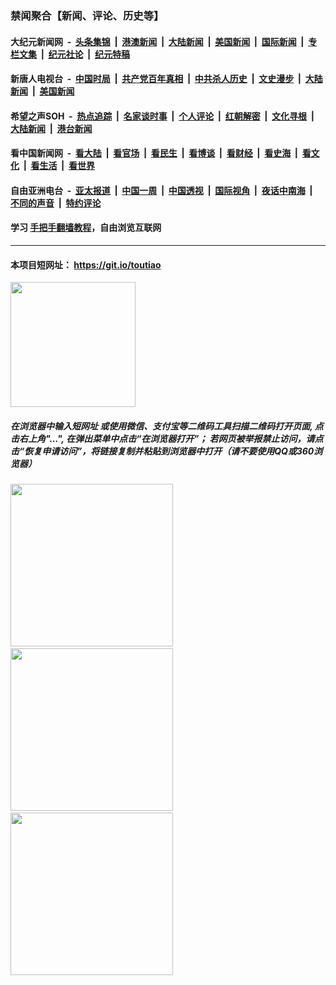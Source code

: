 ### 禁闻聚合【新闻、评论、历史等】

#### 大纪元新闻网 &nbsp;-&nbsp; [头条集锦](indexes/E头条集锦.md?t=02161955) &nbsp;|&nbsp; [港澳新闻](indexes/E港澳新闻.md?t=02161955)  &nbsp;|&nbsp; [大陆新闻](indexes/E大陆新闻.md?t=02161955) &nbsp;|&nbsp; [美国新闻](indexes/E美国新闻.md?t=02161955) &nbsp;|&nbsp; [国际新闻](indexes/E国际新闻.md?t=02161955) &nbsp;|&nbsp; [专栏文集](indexes/E专栏文集.md?t=02161955) &nbsp;|&nbsp; [纪元社论](indexes/E纪元社论.md?t=02161955) &nbsp;|&nbsp; [纪元特稿](indexes/E纪元特稿.md?t=02161955) 

#### 新唐人电视台 &nbsp;-&nbsp; [中国时局](indexes/N中国时局.md?t=02161955) &nbsp;|&nbsp; [共产党百年真相](indexes/N共产党百年真相.md?t=02161955) &nbsp;|&nbsp; [中共杀人历史](indexes/N中共杀人历史.md?t=02161955) &nbsp;|&nbsp; [文史漫步](indexes/N文史漫步.md?t=02161955) &nbsp;|&nbsp; [大陆新闻](indexes/N大陆新闻.md?t=02161955) &nbsp;|&nbsp; [美国新闻](indexes/N美国新闻.md?t=02161955)

#### 希望之声SOH &nbsp;-&nbsp; [热点追踪](indexes/H热点追踪.md?t=02161955) &nbsp;|&nbsp; [名家谈时事](indexes/H名家谈时事.md?t=02161955) &nbsp;|&nbsp; [个人评论](indexes/H个人评论.md?t=02161955)  &nbsp;|&nbsp; [红朝解密](indexes/H红朝解密.md?t=02161955) &nbsp;|&nbsp; [文化寻根](indexes/H文化寻根.md?t=02161955) &nbsp;|&nbsp; [大陆新闻](indexes/H大陆新闻.md?t=02161955) &nbsp;|&nbsp; [港台新闻](indexes/H港台新闻.md?t=02161955)

#### 看中国新闻网 &nbsp;-&nbsp; [看大陆](indexes/S看大陆.md?t=02161955) &nbsp;|&nbsp; [看官场](indexes/S看官场.md?t=02161955) &nbsp;|&nbsp; [看民生](indexes/S看民生.md?t=02161955)  &nbsp;|&nbsp; [看博谈](indexes/S看博谈.md?t=02161955) &nbsp;|&nbsp; [看财经](indexes/S看财经.md?t=02161955) &nbsp;|&nbsp; [看史海](indexes/S看史海.md?t=02161955) &nbsp;|&nbsp; [看文化](indexes/S看文化.md?t=02161955) &nbsp;|&nbsp; [看生活](indexes/S看生活.md?t=02161955) &nbsp;|&nbsp; [看世界](indexes/S看世界.md?t=02161955)

#### 自由亚洲电台 &nbsp;-&nbsp; [亚太报道](indexes/R亚太报道.md?t=02161955) &nbsp;|&nbsp; [中国一周](indexes/R中国一周.md?t=02161955) &nbsp;|&nbsp; [中国透视](indexes/R中国透视.md?t=02161955)  &nbsp;|&nbsp; [国际视角](indexes/R国际视角.md?t=02161955) &nbsp;|&nbsp; [夜话中南海](indexes/R夜话中南海.md?t=02161955) &nbsp;|&nbsp; [不同的声音](indexes/R不同的声音.md?t=02161955) &nbsp;|&nbsp; [特约评论](indexes/R特约评论.md?t=02161955)

#### 学习 [手把手翻墙教程](https://github.com/gfw-breaker/guides/wiki)，自由浏览互联网

----

#### 本项目短网址： https://git.io/toutiao
<img src="https://raw.githubusercontent.com/gfw-breaker/banned-news/master/scripts/img/qr.png" width="200px"/>  

##### 在浏览器中输入短网址 或使用微信、支付宝等二维码工具扫描二维码打开页面, 点击右上角"...", 在弹出菜单中点击“在浏览器打开”； 若网页被举报禁止访问，请点击“恢复申请访问”，将链接复制并粘贴到浏览器中打开（请不要使用QQ或360浏览器）

<img src="https://raw.githubusercontent.com/gfw-breaker/banned-news/master/scripts/img/1.png" width="260px"/> &nbsp; <img src="https://raw.githubusercontent.com/gfw-breaker/banned-news/master/scripts/img/2.png" width="260px"/> &nbsp; <img src="https://raw.githubusercontent.com/gfw-breaker/banned-news/master/scripts/img/3.png" width="260px"/>
